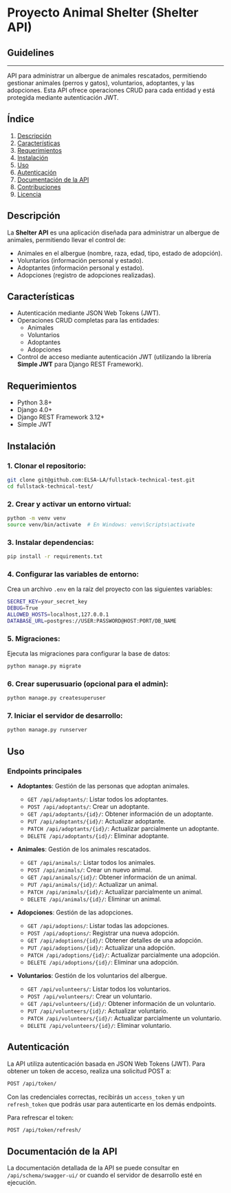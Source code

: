 Proyecto Animal Shelter (Shelter API)
=================

## Guidelines

------

API para administrar un albergue de animales rescatados, permitiendo gestionar animales (perros y gatos), voluntarios, adoptantes, y las adopciones. Esta API ofrece operaciones CRUD para cada entidad y está protegida mediante autenticación JWT.

## Índice

1. [Descripción](#descripción)
2. [Características](#características)
3. [Requerimientos](#requerimientos)
4. [Instalación](#instalación)
5. [Uso](#uso)
6. [Autenticación](#autenticación)
7. [Documentación de la API](#documentación-de-la-api)
8. [Contribuciones](#contribuciones)
9. [Licencia](#licencia)

## Descripción

La **Shelter API** es una aplicación diseñada para administrar un albergue de animales, permitiendo llevar el control de:
- Animales en el albergue (nombre, raza, edad, tipo, estado de adopción).
- Voluntarios (información personal y estado).
- Adoptantes (información personal y estado).
- Adopciones (registro de adopciones realizadas).

## Características

- Autenticación mediante JSON Web Tokens (JWT).
- Operaciones CRUD completas para las entidades:
  - Animales
  - Voluntarios
  - Adoptantes
  - Adopciones
- Control de acceso mediante autenticación JWT (utilizando la librería **Simple JWT** para Django REST Framework).

## Requerimientos

- Python 3.8+
- Django 4.0+
- Django REST Framework 3.12+
- Simple JWT

## Instalación

### 1. Clonar el repositorio:

```bash
git clone git@github.com:ELSA-LA/fullstack-technical-test.git
cd fullstack-technical-test/
```

### 2. Crear y activar un entorno virtual:

```bash
python -m venv venv
source venv/bin/activate  # En Windows: venv\Scripts\activate
```

### 3. Instalar dependencias:

```bash
pip install -r requirements.txt
```

### 4. Configurar las variables de entorno:

Crea un archivo `.env` en la raíz del proyecto con las siguientes variables:

```bash
SECRET_KEY=your_secret_key
DEBUG=True
ALLOWED_HOSTS=localhost,127.0.0.1
DATABASE_URL=postgres://USER:PASSWORD@HOST:PORT/DB_NAME
```

### 5. Migraciones:

Ejecuta las migraciones para configurar la base de datos:

```bash
python manage.py migrate
```

### 6. Crear superusuario (opcional para el admin):

```bash
python manage.py createsuperuser
```

### 7. Iniciar el servidor de desarrollo:

```bash
python manage.py runserver
```

## Uso

### Endpoints principales

- **Adoptantes**: Gestión de las personas que adoptan animales.
  - `GET /api/adoptants/`: Listar todos los adoptantes.
  - `POST /api/adoptants/`: Crear un adoptante.
  - `GET /api/adoptants/{id}/`: Obtener información de un adoptante.
  - `PUT /api/adoptants/{id}/`: Actualizar adoptante.
  - `PATCH /api/adoptants/{id}/`: Actualizar parcialmente un adoptante.
  - `DELETE /api/adoptants/{id}/`: Eliminar adoptante.

- **Animales**: Gestión de los animales rescatados.
  - `GET /api/animals/`: Listar todos los animales.
  - `POST /api/animals/`: Crear un nuevo animal.
  - `GET /api/animals/{id}/`: Obtener información de un animal.
  - `PUT /api/animals/{id}/`: Actualizar un animal.
  - `PATCH /api/animals/{id}/`: Actualizar parcialmente un animal.
  - `DELETE /api/animals/{id}/`: Eliminar un animal.

- **Adopciones**: Gestión de las adopciones.
  - `GET /api/adoptions/`: Listar todas las adopciones.
  - `POST /api/adoptions/`: Registrar una nueva adopción.
  - `GET /api/adoptions/{id}/`: Obtener detalles de una adopción.
  - `PUT /api/adoptions/{id}/`: Actualizar una adopción.
  - `PATCH /api/adoptions/{id}/`: Actualizar parcialmente una adopción.
  - `DELETE /api/adoptions/{id}/`: Eliminar una adopción.

- **Voluntarios**: Gestión de los voluntarios del albergue.
  - `GET /api/volunteers/`: Listar todos los voluntarios.
  - `POST /api/volunteers/`: Crear un voluntario.
  - `GET /api/volunteers/{id}/`: Obtener información de un voluntario.
  - `PUT /api/volunteers/{id}/`: Actualizar voluntario.
  - `PATCH /api/volunteers/{id}/`: Actualizar parcialmente un voluntario.
  - `DELETE /api/volunteers/{id}/`: Eliminar voluntario.

## Autenticación

La API utiliza autenticación basada en JSON Web Tokens (JWT). Para obtener un token de acceso, realiza una solicitud POST a:

```bash
POST /api/token/
```

Con las credenciales correctas, recibirás un `access_token` y un `refresh_token` que podrás usar para autenticarte en los demás endpoints.

Para refrescar el token:

```bash
POST /api/token/refresh/
```

## Documentación de la API

La documentación detallada de la API se puede consultar en `/api/schema/swagger-ui/`  or  cuando el servidor de desarrollo esté en ejecución.